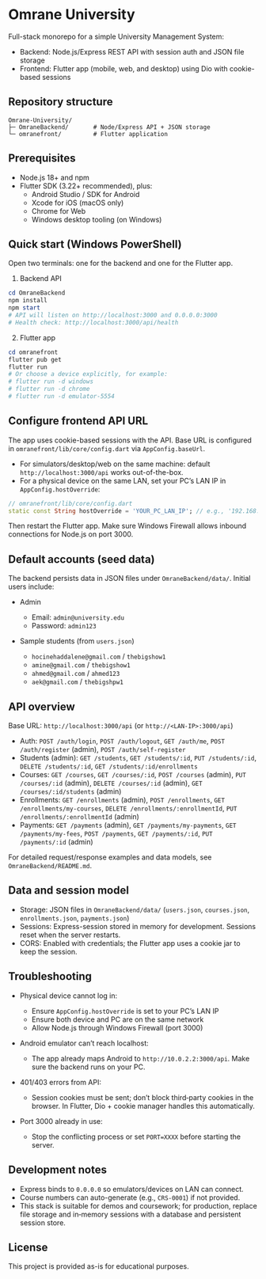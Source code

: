 # Omrane University

Full-stack monorepo for a simple University Management System:

- Backend: Node.js/Express REST API with session auth and JSON file storage
- Frontend: Flutter app (mobile, web, and desktop) using Dio with cookie-based sessions


## Repository structure

```
Omrane-University/
├─ OmraneBackend/       # Node/Express API + JSON storage
└─ omranefront/         # Flutter application
```


## Prerequisites

- Node.js 18+ and npm
- Flutter SDK (3.22+ recommended), plus:
  - Android Studio / SDK for Android
  - Xcode for iOS (macOS only)
  - Chrome for Web
  - Windows desktop tooling (on Windows)


## Quick start (Windows PowerShell)

Open two terminals: one for the backend and one for the Flutter app.

1) Backend API

```powershell
cd OmraneBackend
npm install
npm start
# API will listen on http://localhost:3000 and 0.0.0.0:3000
# Health check: http://localhost:3000/api/health
```

2) Flutter app

```powershell
cd omranefront
flutter pub get
flutter run
# Or choose a device explicitly, for example:
# flutter run -d windows
# flutter run -d chrome
# flutter run -d emulator-5554
```


## Configure frontend API URL

The app uses cookie-based sessions with the API. Base URL is configured in `omranefront/lib/core/config.dart` via `AppConfig.baseUrl`.

- For simulators/desktop/web on the same machine: default `http://localhost:3000/api` works out-of-the-box.
- For a physical device on the same LAN, set your PC’s LAN IP in `AppConfig.hostOverride`:

```dart
// omranefront/lib/core/config.dart
static const String hostOverride = 'YOUR_PC_LAN_IP'; // e.g., '192.168.1.33'
```

Then restart the Flutter app. Make sure Windows Firewall allows inbound connections for Node.js on port 3000.


## Default accounts (seed data)

The backend persists data in JSON files under `OmraneBackend/data/`. Initial users include:

- Admin
  - Email: `admin@university.edu`
  - Password: `admin123`

- Sample students (from `users.json`)
  - `hocinehaddalene@gmail.com` / `thebigshow1`
  - `amine@gmail.com` / `thebigshow1`
  - `ahmed@gmail.com` / `ahmed123`
  - `aek@gmail.com` / `thebigshpw1`


## API overview

Base URL: `http://localhost:3000/api` (or `http://<LAN-IP>:3000/api`)

- Auth: `POST /auth/login`, `POST /auth/logout`, `GET /auth/me`, `POST /auth/register` (admin), `POST /auth/self-register`
- Students (admin): `GET /students`, `GET /students/:id`, `PUT /students/:id`, `DELETE /students/:id`, `GET /students/:id/enrollments`
- Courses: `GET /courses`, `GET /courses/:id`, `POST /courses` (admin), `PUT /courses/:id` (admin), `DELETE /courses/:id` (admin), `GET /courses/:id/students` (admin)
- Enrollments: `GET /enrollments` (admin), `POST /enrollments`, `GET /enrollments/my-courses`, `DELETE /enrollments/:enrollmentId`, `PUT /enrollments/:enrollmentId` (admin)
- Payments: `GET /payments` (admin), `GET /payments/my-payments`, `GET /payments/my-fees`, `POST /payments`, `GET /payments/:id`, `PUT /payments/:id` (admin)

For detailed request/response examples and data models, see `OmraneBackend/README.md`.


## Data and session model

- Storage: JSON files in `OmraneBackend/data/` (`users.json`, `courses.json`, `enrollments.json`, `payments.json`)
- Sessions: Express-session stored in memory for development. Sessions reset when the server restarts.
- CORS: Enabled with credentials; the Flutter app uses a cookie jar to keep the session.


## Troubleshooting

- Physical device cannot log in:
  - Ensure `AppConfig.hostOverride` is set to your PC’s LAN IP
  - Ensure both device and PC are on the same network
  - Allow Node.js through Windows Firewall (port 3000)

- Android emulator can’t reach localhost:
  - The app already maps Android to `http://10.0.2.2:3000/api`. Make sure the backend runs on your PC.

- 401/403 errors from API:
  - Session cookies must be sent; don’t block third‑party cookies in the browser. In Flutter, Dio + cookie manager handles this automatically.

- Port 3000 already in use:
  - Stop the conflicting process or set `PORT=XXXX` before starting the server.


## Development notes

- Express binds to `0.0.0.0` so emulators/devices on LAN can connect.
- Course numbers can auto-generate (e.g., `CRS-0001`) if not provided.
- This stack is suitable for demos and coursework; for production, replace file storage and in‑memory sessions with a database and persistent session store.


## License

This project is provided as-is for educational purposes.
